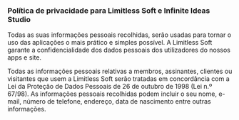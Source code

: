 <body id="page-top">

<script src="https://code.jquery.com/jquery-3.1.1.min.js" async></script>

<script>
      $('header').first().find('h1').text('Termos de Uso');
      $('.inner').first().css('display', 'none');
      $('#container').find('.tagline').first().text('Limitless Soft e Infinite Ideas Studio');
      
     setTimeout(function(){
             $('footer').css('display', 'blobk');
             $('footer').find('p').text('Limitless Soft - Termos de Uso');
             $('footer').find('a').each(function(){
                  $(this).remove();
             });
             $('footer').find('.creds').first().css('display', 'none');
      }, 100);
     
</script>

<h3>
    Política de privacidade para
    Limitless Soft e Infinite Ideas Studio
</h3>

<p>
    Todas as suas informações pessoais recolhidas, serão usadas para tornar o uso das aplicações o mais prático e simples possível.
    A Limitless Soft garante a confidencialidade dos dados pessoais dos utilizadores do nossos apps e site.
</p>
<p>
    Todas as informações pessoais relativas a membros, assinantes, clientes ou visitantes que usem a Limitless Soft serão tratadas em concordância com a Lei da Proteção de Dados Pessoais de 26 de outubro de 1998 (Lei n.º 67/98).
    As informações pessoais recolhidas podem incluir o seu nome, e-mail, número de telefone, endereço, data de nascimento entre outras informações.
    </p>
</body>
